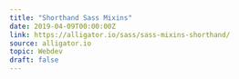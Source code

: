 ```yaml
---
title: "Shorthand Sass Mixins"
date: 2019-04-09T00:00:00Z
link: https://alligator.io/sass/sass-mixins-shorthand/
source: alligator.io
topic: Webdev
draft: false
---
```

